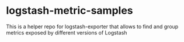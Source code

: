 # logstash-metric-samples
This is a helper repo for logstash-exporter that allows to find and group metrics exposed by different versions of Logstash
